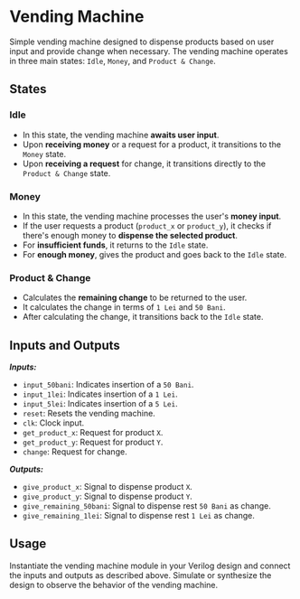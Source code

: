 # Vending Machine

Simple vending machine designed to dispense products based on user input and provide change when necessary. The vending machine operates in three main states: `Idle`, `Money`, and `Product & Change`.

## States

### Idle

- In this state, the vending machine **awaits user input**.
- Upon **receiving money** or a request for a product, it transitions to the `Money` state.
- Upon **receiving a request** for change, it transitions directly to the `Product & Change` state.

### Money

- In this state, the vending machine processes the user's **money input**.
- If the user requests a product (`product_x` or `product_y`), it checks if there's enough money to **dispense the selected product**.
- For **insufficient funds**, it returns to the `Idle` state.
- For **enough money**, gives the product and goes back to the `Idle` state.

### Product & Change

- Calculates the **remaining change** to be returned to the user.
- It calculates the change in terms of `1 Lei` and `50 Bani`.
- After calculating the change, it transitions back to the `Idle` state.

## Inputs and Outputs

***Inputs:***

- `input_50bani`: Indicates insertion of a `50 Bani`.
- `input_1lei`: Indicates insertion of a `1 Lei`.
- `input_5lei`: Indicates insertion of a `5 Lei`.
- `reset`: Resets the vending machine.
- `clk`: Clock input.
- `get_product_x`: Request for product `X`.
- `get_product_y`: Request for product `Y`.
- `change`: Request for change.

***Outputs:***

- `give_product_x`: Signal to dispense product `X`.
- `give_product_y`: Signal to dispense product `Y`.
- `give_remaining_50bani`: Signal to dispense rest `50 Bani` as change.
- `give_remaining_1lei`: Signal to dispense rest `1 Lei` as change.

## Usage

Instantiate the vending machine module in your Verilog design and connect the inputs and outputs as described above. Simulate or synthesize the design to observe the behavior of the vending machine.
